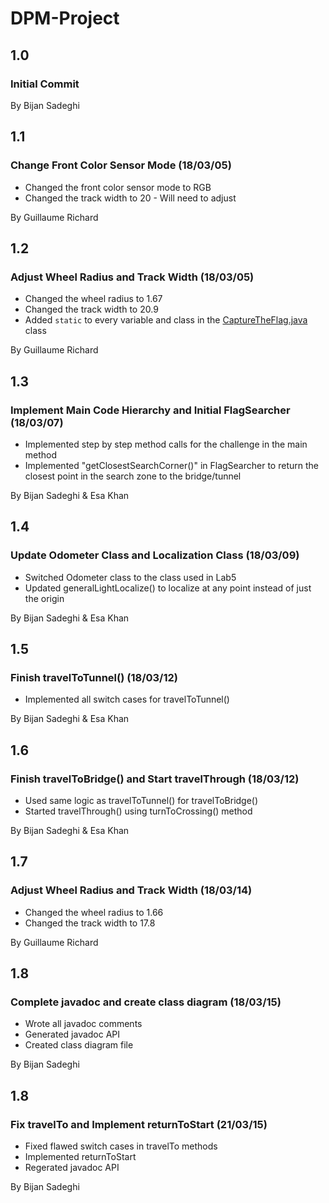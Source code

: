 # DPM-Project

## 1.0
### Initial Commit
By Bijan Sadeghi

## 1.1
### Change Front Color Sensor Mode (18/03/05)
* Changed the front color sensor mode to RGB
* Changed the track width to 20 - Will need to adjust  

By Guillaume Richard

## 1.2
### Adjust Wheel Radius and Track Width (18/03/05)
* Changed the wheel radius to 1.67
* Changed the track width to 20.9
* Added `static` to every variable and class in the [CaptureTheFlag.java](https://github.com/BijanSadeghi/DPM-Project/tree/master/CaptureTheFlag/src/ca/mcgill/ecse211/main/CaptureTheFlag.java) class

By Guillaume Richard

## 1.3
### Implement Main Code Hierarchy and Initial FlagSearcher (18/03/07)
* Implemented step by step method calls for the challenge in the main method
* Implemented "getClosestSearchCorner()" in FlagSearcher to return the closest point in the search zone to the bridge/tunnel

By Bijan Sadeghi & Esa Khan

## 1.4
### Update Odometer Class and Localization Class (18/03/09)
* Switched Odometer class to the class used in Lab5
* Updated generalLightLocalize() to localize at any point instead of just the origin

By Bijan Sadeghi & Esa Khan

## 1.5
### Finish travelToTunnel() (18/03/12)
* Implemented all switch cases for travelToTunnel()

By Bijan Sadeghi & Esa Khan

## 1.6
### Finish travelToBridge() and Start travelThrough (18/03/12)
* Used same logic as travelToTunnel() for travelToBridge()
* Started travelThrough() using turnToCrossing() method

By Bijan Sadeghi & Esa Khan

## 1.7
### Adjust Wheel Radius and Track Width (18/03/14)
* Changed the wheel radius to 1.66
* Changed the track width to 17.8

By Guillaume Richard

## 1.8
### Complete javadoc and create class diagram (18/03/15)
* Wrote all javadoc comments
* Generated javadoc API
* Created class diagram file

By Bijan Sadeghi

## 1.8
### Fix travelTo and Implement returnToStart (21/03/15)
* Fixed flawed switch cases in travelTo methods
* Implemented returnToStart
* Regerated javadoc API

By Bijan Sadeghi

